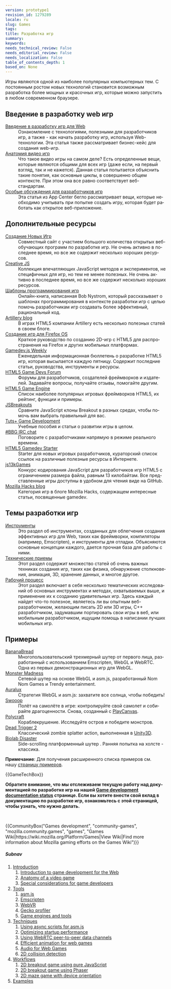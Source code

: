 ```yaml
---
version: prototype1
revision_id: 1279289
locale: ru
slug: Games
tags: 
title: Разработка игр
summary: 
keywords: 
needs_technical_review: False
needs_editorial_review: False
needs_localization: False
table_of_contents_depth: 1
based_on: None
---
```

<div class="summary">
<p><span class="seoSummary">Игры&nbsp;являются одной из наиболее популярных компьютерных тем. С постоянным ростом новых технологий&nbsp;становится возможным разработка более мощных&nbsp;и красочных игр, которые можно запустить в&nbsp;любом современном браузере.</span></p>
</div>

<div class="column-container">
<div class="column-half">
<h2 id="Введение_в_разработку_web_игр">Введение в разработку web игр</h2>

<dl>
 <dt><a href="/en-US/docs/Games/Introduction" title="/en-US/docs/Games/Introduction">Введение в разработку игр для Web</a></dt>
 <dd>Ознакомление с технологиями, полезными для разработчиков игр, а также - как начать разработку игр, используя Web-технологии. Эта статья также рассматривает бизнес-кейс для создания web-игр.</dd>
 <dt><a href="/en-US/docs/Games/Anatomy_of_a_vIdeo_game">Анатомия видео игр</a></dt>
 <dd>Что такое видео игры на самом деле? Есть определенные вещи, которые являются общими для всех игр (даже если, на первый взгляд, так и не кажется). Данная статья попытается объяснить такие понятия, как основные циклы, в совершенно общем контексте. При этом она все равно соответствует веб-стандартам.</dd>
 <dt><a href="/en-US/docs/Web/Apps/Developing/Games/Special_considerations">Особые обсуждения для разработчиков игр</a></dt>
 <dd><span id="result_box" lang="ru"><span>Эта статья</span> <span>из</span> <span>App</span> <span>Center</span> <span>бегло рассматривает</span> <span>вещи</span><span>, которые необходимо учитывать</span> <span>при попытке</span> <span>создать игру, которая</span> <span>будет работать</span> <span>как открытое</span> <span>веб-приложение</span><span>.</span></span></dd>
</dl>

<h2 id="Дополнительные_ресурсы">Дополнительные ресурсы</h2>

<dl>
 <dt><a href="http://buildnewgames.com/">Создание Новых Игр</a></dt>
 <dd><span id="result_box" lang="ru"><span>Совместный</span> <span>сайт</span> <span>с участием</span> <span>большого количества</span> <span>открытых</span> <span>веб-</span><span>обучающих программ</span> по <span>разработке игр</span><span>.</span> <span>Не</span> <span>очень активно</span> <span>в последнее время,</span> <span>но все же</span> <span>содержит несколько</span> <span>хороших</span> <span>ресурсов</span><span>.</span></span></dd>
 <dt><a href="http://creativejs.com/">Creative JS</a></dt>
 <dd>Коллекция впечатляющих JavaScript методов и экспериментов, не специфичных для игр, но тем не менее полезных. <span id="result_box" lang="ru"><span>Не</span> <span>очень активно</span> <span>в последнее время,</span> <span>но все же</span> <span>содержит несколько</span> <span>хороших</span> <span>ресурсов</span><span>.</span></span></dd>
 <dt><a href="http://gameprogrammingpatterns.com/">Шаблоны программирования игр</a></dt>
 <dd>Онлайн-книга, написанная Bob Nystrom, который рассказывает о шаблонах программирования в контексте разработки игр с целью помочь разработчикам игр создавать более эффективный, рациональный код.</dd>
 <dt><a href="http://blog.artillery.com/">Artillery blog</a></dt>
 <dd><span id="result_box" lang="ru" tabindex="-1"><span>В играх HTML5 компании Artillery есть несколько полезных статей в своем блоге.</span></span></dd>
 <dt><a href="https://leanpub.com/buildinggamesforfirefoxos/">Создание игр для Firefox OS</a></dt>
 <dd><span id="result_box" lang="ru" tabindex="-1"><span>Краткое руководство по созданию 2D-игр с HTML5 для распространения на Firefox и других мобильных платформах.</span></span></dd>
 <dt><a href="http://gamedevjsweekly.com/">Gamedev.js Weekly</a></dt>
 <dd><span id="result_box" lang="ru" tabindex="-1"><span>Еженедельная информационная бюллетень о разработке HTML5 игр, которая высылается каждую пятницу.</span> <span>Содержит последние статьи, руководства, инструменты и ресурсы.</span></span></dd>
 <dt><a href="http://www.html5gamedevs.com/">HTML5 Game Devs Forum</a></dt>
 <dd><span id="result_box" lang="ru" tabindex="-1"><span>Форумы для разработчиков, создателей фреймворков и издателей.</span> <span>Задавайте вопросы, получайте отзывы, помогайте другим.</span></span></dd>
 <dt><a href="http://html5gameengine.com/">HTML5 Game Engine</a></dt>
 <dd><span id="result_box" lang="ru" tabindex="-1"><span>Список наиболее популярных игровых фреймворков HTML5, их рейтинг, функции и примеры.</span></span></dd>
 <dt><a href="http://www.jsbreakouts.org/">JSBreakouts</a></dt>
 <dd><span id="result_box" lang="ru" tabindex="-1"><span>Сравните JavaScript клоны Breakout в разных средах, чтобы помочь вам выбрать правильный для вас.</span></span></dd>
 <dt><a href="http://gamedevelopment.tutsplus.com/">Tuts+ Game Development</a></dt>
 <dd><span class="short_text" id="result_box" lang="ru" tabindex="-1"><span>Учебные пособия и статьи о развитии игры в целом.</span></span></dd>
 <dt><a href="http://webchat.freenode.net/?channels=bbg">#BBG IRC chat</a></dt>
 <dd><span id="result_box" lang="ru" tabindex="-1"><span>Поговорите с разработчиками напрямую в режиме реального времени.</span></span></dd>
 <dt><a href="http://html5devstarter.enclavegames.com/">HTML5 Gamedev Starter</a></dt>
 <dd><span id="result_box" lang="ru" tabindex="-1"><span>Starter для новых игровых разработчиков, кураторский список ссылок на различные полезные ресурсы в Интернете.</span></span></dd>
 <dt><a href="http://js13kgames.com/">js13kGames</a></dt>
 <dd><span id="result_box" lang="ru" tabindex="-1"><span>Конкурс кодирования JavaScript для разработчиков игр HTML5 с ограничением размера файла, равным 13 килобайтам.</span> <span>Все представленные игры доступны в удобном для чтения виде на GitHub.</span></span></dd>
 <dt><a href="https://hacks.mozilla.org/category/games/">Mozilla Hacks blog</a></dt>
 <dd><span id="result_box" lang="ru" tabindex="-1"><span>Категория игр в блоге Mozilla Hacks, содержащем интересные статьи, посвященные </span></span>gamedev<span lang="ru" tabindex="-1"><span>.</span></span></dd>
</dl>
</div>

<div class="column-half">
<h2 id="Темы_разработки_игр">Темы разработки игр</h2>

<dl>
 <dt><a href="/en-US/docs/Games/Tools">Инструменты</a></dt>
 <dd>Это раздел об инструментах, созданных для облегчения создания эффективных игр для Web, таких как фреймворки, компиляторы (например, Emscripten), и инструменты для отладки. <span id="result_box" lang="ru"><span>Объясняются</span> <span>основные концепции</span> <span>каждого</span><span>,</span> <span>дается </span><span>прочная база</span> <span>для работы</span> с ними<span>.</span></span></dd>
 <dt><a href="/en-US/docs/Games/Techniques">Технические приемы</a></dt>
 <dd>Этот раздел содержит множество статей об очень важных техниках создания игр, таких как физика, <span class="short_text" id="result_box" lang="ru"><span>обнаружение столкновения</span></span>, анимация, 3D, хранение данных, и многое другое.</dd>
 <dt><a href="/en-US/docs/Games/Workflows">Рабочий процесс</a></dt>
 <dd><span id="result_box" lang="ru"><span>Этот раздел</span> <span>включает в себя несколько</span> <span>тематических исследований об</span> <span>основных</span> <span>инструментах и методах</span><span>, охватываемых</span> <span>выше,</span> <span>и применение их</span> <span>к созданию</span> <span>удивительных</span> <span>игр</span><span>.</span></span> Здесь каждый найдет что-то полезное, являетесь ли вы опытным веб-разработчиком, желающим писать 2D или 3D игры, С++ разработчиком, задумавшим портировать свои игры в веб, или мобильным разработчиком, ищущим помощь в написании лучших мобильных игр.</dd>
</dl>

<h2 id="Примеры">Примеры</h2>

<dl>
 <dt><a href="/en-US/demos/detail/bananabread" title="/en-US/demos/detail/bananabread">BananaBread</a></dt>
 <dd><span id="result_box" lang="ru" tabindex="-1"><span>Многопользовательский трехмерный шутер от первого лица, разработанный с использованием Emscripten, WebGL и WebRTC.</span> <span>Одна из первых демонстрационных игр для WebGL.</span></span></dd>
 <dt><a href="https://hacks.mozilla.org/2013/12/monster-madness-creating-games-on-the-web-with-emscripten/">Monster Madness</a></dt>
 <dd><span id="result_box" lang="ru" tabindex="-1"><span>Сетевой шутер на основе WebGL и asm.js, разработанный Nom Nom Games и Trendy entertainment.</span></span></dd>
 <dt><a href="http://www.auraluxgame.com/game/">Auralux</a></dt>
 <dd><span id="result_box" lang="ru" tabindex="-1"><span>Стратегия WebGL и asm.js: захватите все солнца, чтобы победить!</span></span></dd>
 <dt><a href="http://playcanv.as/p/JtL2iqIH">Swooop</a></dt>
 <dd><span id="result_box" lang="ru" tabindex="-1"><span>Полёт на самолёте в игре: контролируйте свой самолет и собирайте драгоценности.</span> <span>Снова, созданный с</span></span> <a href="https://playcanvas.com/">PlayCanvas</a>.</dd>
 <dt><a href="https://ga.me/games/polycraft">Polycraft</a></dt>
 <dd><span id="result_box" lang="ru" tabindex="-1"><span>Кораблекрушение.</span> <span>Исследуйте остров и победите монстров.</span></span></dd>
 <dt><a href="http://beta.unity3d.com/jonas/DT2/">Dead Trigger 2</a></dt>
 <dd><span class="short_text" id="result_box" lang="ru" tabindex="-1"><span>Классический </span></span>zombie splatter action<span class="short_text" lang="ru" tabindex="-1"><span>, выполненная в</span></span> <a href="http://unity3d.com/">Unity3D</a>.</dd>
 <dt><a href="http://playbiolab.com/">Biolab Disaster</a></dt>
 <dd>Side-scrolling платформенный шутер . <span class="short_text" id="result_box" lang="ru" tabindex="-1"><span>Ранняя попытка на холсте - классика.</span></span></dd>
</dl>

<div class="note">
<p><strong><span id="result_box" lang="ru" tabindex="-1"><span>Примечание</span></span></strong>: <span id="result_box" lang="ru" tabindex="-1"><span>Для получения расширенного списка примеров см. нашу</span></span>&nbsp;<a href="/en-US/docs/Games/Examples">страницу примеров</a>.</p>
</div>
</div>
</div>

<p>{{GameTechBox}}</p>

<div class="note">
<p><strong><span id="result_box" lang="ru" tabindex="-1"><span>Обратите внимание, что мы отслеживаем текущую работу над документацией по разработке игр на нашей</span></span> <a href="/en-US/docs/Games/Doc_Status">Game development documentation status</a>&nbsp;<span class="short_text" id="result_box" lang="ru" tabindex="-1"><span>странице</span></span>. <span id="result_box" lang="ru" tabindex="-1"><span>Если вы хотите внести свой вклад в документацию по разработке игр, ознакомьтесь с этой страницей, чтобы узнать, что нужно делать.</span></span> </strong></p>
</div>

<p>&nbsp;</p>

<p>{{CommunityBox("Games development", "community-games", "mozilla.community.games", "games", "Games Wiki|https://wiki.mozilla.org/Platform/Games|View Wiki|Find more information about Mozilla gaming efforts on the Games Wiki")}}</p>

<h5 id="Subnav">Subnav</h5>

<ol>
 <li><a href="#">Introduction</a>

  <ol>
   <li><a href="/en-US/docs/Games/Introduction" title="An introduction to the technologies useful for game developers and how to get started developing games using Web technologies. This article also looks at the business case for why it makes sense to create games for the Web">Introduction to game development for the Web</a></li>
   <li><a href="/en-US/docs/Games/Anatomy" title="What is a video game, really? There are certain parts that are common between games (even if it doesn't seem like it). This article looks to explain concepts like main loops in a completely general context. When it does focus, it does so toward web standards.">Anatomy of a video game</a></li>
   <li><a href="/en-US/docs/Web/Apps/Developing/Games/Special_considerations" title="This article from the App Center looks briefly at things you need to consider spefically when trying to create a game that will run as an open web app.">Special considerations for game developers</a></li>
  </ol>
 </li>
 <li><a href="/en-US/docs/Games/Tools">Tools</a>
  <ol>
   <li><a href="/en-US/docs/Games/Tools/asm.js" title="asm.js is a very limited subset of the JavaScript language, which can be greatly optimized and run in an ahead-of-time (AOT) compiling engine for much faster performance than your typical JavaScript performance. This is, of course, great for games.">asm.js</a></li>
   <li><a href="/en-US/docs/Emscripten" title="An LLVM to JavaScript compiler; with Emscripten, you can compile C++ and other languages that can compile to LLVM bytecode into high-performance JavaScript.">Emscripten</a></li>
   <li><a href="/en-US/docs/Web/API/WebVR_API">WebVR</a></li>
   <li><a href="https://developer.mozilla.org/en-US/docs/Mozilla/Performance/Profiling_with_the_Built-in_Profiler">Gecko profiler</a></li>
   <li><a href="/en-US/docs/Games/Tools/Engines_and_tools" title="A list of engines, templates and technologies useful to game developers.">Game engines and tools</a></li>
  </ol>
 </li>
 <li><a href="/en-US/docs/Games/Techniques">Techniques</a>
  <ol>
   <li><a href="/en-US/docs/Games/Techniques/Async_scripts" title="Especially when creating medium to large-sized games, async scripts are an essential technique to take advantage of, so that your game's JavaScript can be compiled off the main thread and be cached for future game running">Using async scripts for asm.js</a></li>
   <li><a href="/en-US/docs/Apps/Developing/Optimizing_startup_performance" title="How to make sure your game starts up quickly, smoothly, and without appearing to lock up the user's browser or device.">Optimizing startup performance</a></li>
   <li><a href="/en-US/docs/Games/Techniques/WebRTC_data_channels" title="In addition to providing support for audio and video communication, WebRTC lets you set up peer-to-peer data channels to exchange text or binary data actively between your players.">Using WebRTC peer-to-peer data channels</a></li>
   <li><a href="/en-US/docs/Games/Techniques/Efficient_animation_for_web_games">Efficient animation for web games</a></li>
   <li><a href="/en-US/docs/Games/Techniques/Audio_for_Web_Games">Audio for Web Games</a></li>
   <li><a href="/en-US/docs/Games/Techniques/2D_collision_detection">2D collision detection</a></li>
  </ol>
 </li>
 <li><a href="/en-US/docs/Games/Workflows">Workflows</a>
  <ol>
   <li><a href="https://developer.mozilla.org/en-US/docs/Games/Workflows/2D_Breakout_game_pure_JavaScript">2D breakout game using pure JavaScript</a></li>
   <li><a href="/en-US/docs/Games/Workflows/2D_breakout_game_Phaser">2D breakout game using Phaser</a></li>
   <li><a href="/en-US/docs/Games/Workflows/HTML5_Gamedev_Phaser_Device_Orientation">2D maze game with device orientation</a></li>
  </ol>
 </li>
 <li><a href="/en-US/docs/Games/Examples">Examples</a></li>
</ol>

